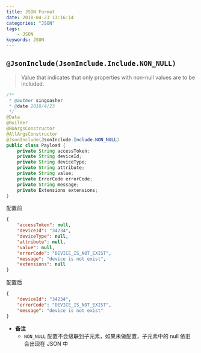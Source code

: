 ```yaml
---
title: JSON Format
date: 2018-04-23 13:16:14
categories: "JSON"
tags:
    - JSON
keywords: JSON
---
```


## `@JsonInclude(JsonInclude.Include.NON_NULL)`

> Value that indicates that only properties with non-null values are to be included.

```java
/**
 * @author singoasher
 * @date 2018/4/23
 */
@Data
@Builder
@NoArgsConstructor
@AllArgsConstructor
@JsonInclude(JsonInclude.Include.NON_NULL)
public class Payload {
    private String accessToken;
    private String deviceId;
    private String deviceType;
    private String attribute;
    private String value;
    private ErrorCode errorCode;
    private String message;
    private Extensions extensions;
}
```

配置前

```json
{
    "accessToken": null,
    "deviceId": "34234",
    "deviceType": null,
    "attribute": null,
    "value": null,
    "errorCode": "DEVICE_IS_NOT_EXIST",
    "message": "device is not exist",
    "extensions": null
}
```

配置后

```json
{
    "deviceId": "34234",
    "errorCode": "DEVICE_IS_NOT_EXIST",
    "message": "device is not exist"
}
```

- **备注**
    - `NON_NULL` 配置不会级联到子元素，如果未做配置，子元素中的 null 依旧会出现在 JSON 中





